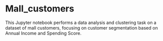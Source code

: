 # Mall_customers
This Jupyter notebook performs a data analysis and clustering task on a dataset of mall customers, focusing on customer segmentation based on Annual Income and Spending Score.

